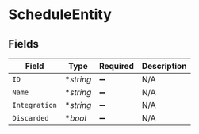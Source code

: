 # ScheduleEntity


## Fields

| Field              | Type               | Required           | Description        |
| ------------------ | ------------------ | ------------------ | ------------------ |
| `ID`               | **string*          | :heavy_minus_sign: | N/A                |
| `Name`             | **string*          | :heavy_minus_sign: | N/A                |
| `Integration`      | **string*          | :heavy_minus_sign: | N/A                |
| `Discarded`        | **bool*            | :heavy_minus_sign: | N/A                |